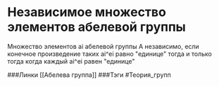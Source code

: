 # Независимое множество элементов абелевой группы
Множество элементов ai абелевой группы A независимо, если конечное произведение таких ai^ei равно "единице" тогда и только тогда когда каждый ai^ei равен "единице"

###Линки [[Абелева группа]]
###Тэги 
 #Теория_групп 